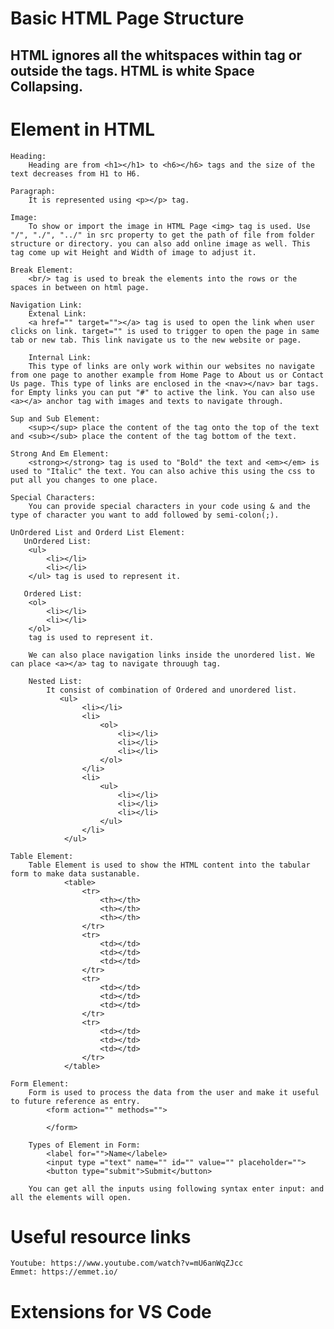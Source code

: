 # Basic HTML Page Structure

<!DOCTYPE html>            <!-- HTML Version -->
<html lang="en">            <!-- Root Element -->
<head>                      <!-- Inforamation about the page(Meta, Link, Title) -->
    <meta charset="UTF-8">
    <meta http-equiv="X-UA-Compatible" content="IE=edge">
    <meta name="viewport" content="width=device-width, initial-scale=1.0">
    <title>Document</title> <!-- Page Title -->
</head>
<body>                      <!-- What will be displayed on the page -->   
    <h2> HTML ignores all the whitspaces within tag or outside the tags. HTML is white Space Collapsing.</h2> 
</body>
</html>

# Element in HTML

    Heading:
        Heading are from <h1></h1> to <h6></h6> tags and the size of the text decreases from H1 to H6.
    
    Paragraph:
        It is represented using <p></p> tag.

    Image:
        To show or import the image in HTML Page <img> tag is used. Use "/", "./", "../" in src property to get the path of file from folder structure or directory. you can also add online image as well. This tag come up wit Height and Width of image to adjust it.

    Break Element:
        <br/> tag is used to break the elements into the rows or the spaces in between on html page.

    Navigation Link:
        Extenal Link:
        <a href="" target=""></a> tag is used to open the link when user clicks on link. target="" is used to trigger to open the page in same tab or new tab. This link navigate us to the new website or page. 
    
        Internal Link:
        This type of links are only work within our websites no navigate from one page to another example from Home Page to About us or Contact Us page. This type of links are enclosed in the <nav></nav> bar tags. for Empty links you can put "#" to active the link. You can also use <a></a> anchor tag with images and texts to navigate through.

    Sup and Sub Element:  
        <sup></sup> place the content of the tag onto the top of the text and <sub></sub> place the content of the tag bottom of the text. 

    Strong And Em Element:
        <strong></strong> tag is used to "Bold" the text and <em></em> is used to "Italic" the text. You can also achive this using the css to put all you changes to one place. 

    Special Characters:
        You can provide special characters in your code using & and the type of character you want to add followed by semi-colon(;).

    UnOrdered List and Orderd List Element:
       UnOrdered List: 
        <ul>
            <li></li>
            <li></li>
        </ul> tag is used to represent it. 

       Ordered List: 
        <ol>
            <li></li>
            <li></li>
        </ol>
        tag is used to represent it. 

        We can also place navigation links inside the unordered list. We can place <a></a> tag to navigate throuugh tag.

        Nested List:
            It consist of combination of Ordered and unordered list.
               <ul>
                    <li></li>
                    <li>
                        <ol>
                            <li></li>
                            <li></li>
                            <li></li>
                        </ol>
                    </li> 
                    <li>
                        <ul>
                            <li></li>
                            <li></li>
                            <li></li>
                        </ul>
                    </li>
                </ul>

    Table Element:
        Table Element is used to show the HTML content into the tabular form to make data sustanable.
                <table>
                    <tr>
                        <th></th> 
                        <th></th>
                        <th></th>
                    </tr>
                    <tr>            
                        <td></td>
                        <td></td>
                        <td></td>
                    </tr>
                    <tr>
                        <td></td>
                        <td></td>
                        <td></td>
                    </tr>
                    <tr>
                        <td></td>
                        <td></td>
                        <td></td>
                    </tr>
                </table>
    
    Form Element:
        Form is used to process the data from the user and make it useful to future reference as entry. 
            <form action="" methods="">

            </form>

        Types of Element in Form:
            <label for="">Name</labele>
            <input type ="text" name="" id="" value="" placeholder="">
            <button type="submit">Submit</button>

        You can get all the inputs using following syntax enter input: and all the elements will open.
# Useful resource links

    Youtube: https://www.youtube.com/watch?v=mU6anWqZJcc
    Emmet: https://emmet.io/

# Extensions for VS Code